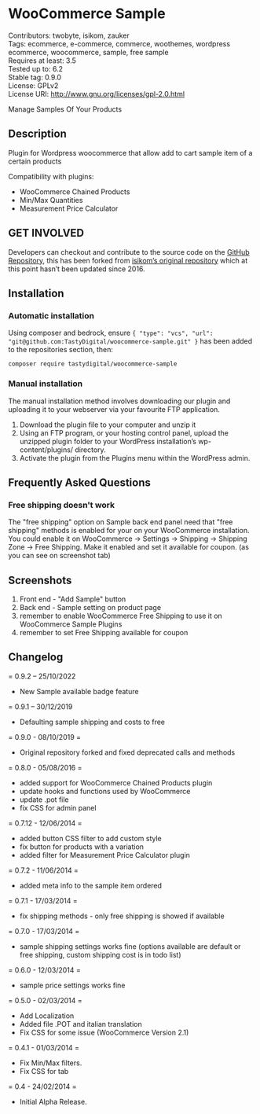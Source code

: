 # WooCommerce Sample

Contributors: twobyte, isikom, zauker  
Tags: ecommerce, e-commerce, commerce, woothemes, wordpress ecommerce, woocommerce, sample, free sample  
Requires at least: 3.5  
Tested up to: 6.2  
Stable tag: 0.9.0  
License: GPLv2  
License URI: http://www.gnu.org/licenses/gpl-2.0.html  

Manage Samples Of Your Products  

## Description

Plugin for Wordpress woocommerce that allow add to cart sample item of a certain products

Compatibility with plugins:

* WooCommerce Chained Products
* Min/Max Quantities
* Measurement Price Calculator

## GET INVOLVED

Developers can checkout and contribute to the source code on the [GitHub Repository](https://github.com/TastyDigital/woocommerce-sample), this has been forked from [isikom’s original repository](https://github.com/isikom/woocommerce-sample) which at this point hasn’t been updated since 2016.

## Installation

### Automatic installation

Using composer and bedrock, ensure `{
"type": "vcs",
"url": "git@github.com:TastyDigital/woocommerce-sample.git"
}` has been added to the repositories section, then: 

`composer require tastydigital/woocommerce-sample`

### Manual installation

The manual installation method involves downloading our plugin and uploading it to your webserver via your favourite FTP application.

1. Download the plugin file to your computer and unzip it
2. Using an FTP program, or your hosting control panel, upload the unzipped plugin folder to your WordPress installation’s wp-content/plugins/ directory.
3. Activate the plugin from the Plugins menu within the WordPress admin.

## Frequently Asked Questions

### Free shipping doesn't work 

The "free shipping" option on Sample back end panel need that "free shipping" methods is enabled for your on your WooCommerce installation.
You could enable it on WooCommerce -> Settings -> Shipping -> Shipping Zone -> Free Shipping.
Make it enabled and set it available for coupon.
(as you can see on screenshot tab)

## Screenshots

1. Front end - "Add Sample" button
2. Back end - Sample setting on product page
3. remember to enable WooCommerce Free Shipping to use it on WooCommerce Sample Plugins
4. remember to set Free Shipping available for coupon

## Changelog

= 0.9.2 – 25/10/2022
* New Sample available badge feature

= 0.9.1 – 30/12/2019
* Defaulting sample shipping and costs to free

= 0.9.0 - 08/10/2019 =
* Original repository forked and fixed deprecated calls and methods

= 0.8.0 - 05/08/2016 =
* added support for WooCommerce Chained Products plugin
* update hooks and functions used by WooCommerce
* update .pot file
* fix CSS for admin panel 

= 0.7.12 - 12/06/2014 =
* added button CSS filter to add custom style
* fix button for products with a variation
* added filter for Measurement Price Calculator plugin

= 0.7.2 - 11/06/2014 =
* added meta info to the sample item ordered

= 0.7.1 - 17/03/2014 =
* fix shipping methods - only free shipping is showed if available

= 0.7.0 - 17/03/2014 =
* sample shipping settings works fine (options available are default or free shipping, custom shipping cost is in todo list)

= 0.6.0 - 12/03/2014 =
* sample price settings works fine

= 0.5.0 - 02/03/2014 =
* Add Localization
* Added file .POT and italian translation
* Fix CSS for some issue (WooCommerce Version 2.1)

= 0.4.1 - 01/03/2014 =
* Fix Min/Max filters.
* Fix CSS for tab

= 0.4 - 24/02/2014 =
* Initial Alpha Release.
